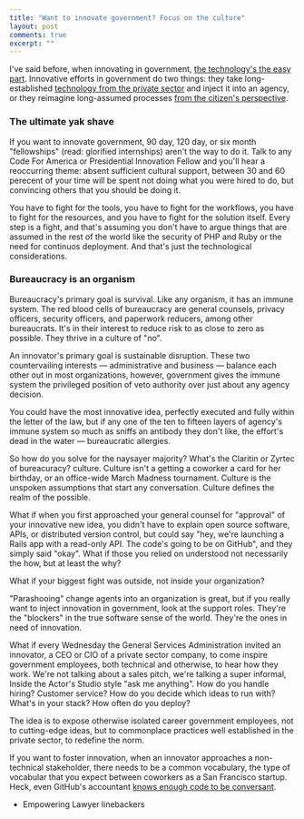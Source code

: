 ```yaml
---
title: "Want to innovate government? Focus on the culture"
layout: post
comments: true
excerpt: ""
---
```


I've said before, when innovating in government, [the technology's the easy part](http://ben.balter.com/2013/07/01/technologys-the-easy-part/). Innovative efforts in government do two things: they take long-established [technology from the private sector](http://ben.balter.com/2013/09/30/ten-things-you-learn-as-a-presidential-innovation-fellow/#innovative-efforts-in-government-are-standard-practice-in-the-startup-world) and inject it into an agency, or they reimagine long-assumed processes [from the citizen's perspective](https://twitter.com/BenBalter/status/444941012016713728).

### The ultimate yak shave

If you want to innovate government, 90 day, 120 day, or six month "fellowships" (read: glorified internships) aren't the way to do it. Talk to any Code For America or Presidential Innovation Fellow and you'll hear a reoccurring theme: absent sufficient cultural support, between 30 and 60 perecent of your time will be spent not doing what you were hired to do, but convincing others that you should be doing it.

You have to fight for the tools, you have to fight for the workflows, you have to fight for the resources, and you have to fight for the solution itself. Every step is a fight, and that's assuming you don't have to argue things that are assumed in the rest of the world like the security of PHP and Ruby or the need for continuos deployment. And that's just the technological considerations.

### Bureaucracy is an organism

Bureaucracy's primary goal is survival. Like any organism, it has an immune system. The red blood cells of bureaucracy are general counsels, privacy officers, security officers, and paperwork reducers, among other bureaucrats. It's in their interest to reduce risk to as close to zero as possible. They thrive in a culture of "no".

An innovator's primary goal is sustainable disruption. These two countervailing interests — administrative and business — balance each other out in most organizations, however, government gives the immune system the privileged position of veto authority over just about any agency decision.

You could have the most innovative idea, perfectly executed and fully within the letter of the law, but if any one of the ten to fifteen layers of agency's immune system so much as sniffs an antibody they don't like, the effort's dead in the water — bureaucratic allergies.

So how do you solve for the naysayer majority? What's the Claritin or Zyrtec of bureacuracy? culture. Culture isn't a getting a coworker a card for her birthday, or an office-wide March Madness tournament. Culture is the unspoken assumptions that start any conversation. Culture defines the realm of the possible.

What if when you first approached your general counsel for "approval" of your innovative new idea, you didn't have to explain open source software, APIs, or distributed version control, but could say "hey, we're launching a Rails app with a read-only API. The code's going to be on GitHub", and they simply said "okay". What if those you relied on understood not necessarily the how, but at least the why?

What if your biggest fight was outside, not inside your organization?

"Parashooing" change agents into an organization is great, but if you really want to inject innovation in government, look at the support roles. They're the "blockers" in the true software sense of the world. They're the ones in need of innovation.

What if every Wednesday the General Services Administration invited an innovator, a CEO or CIO of a private sector company, to come inspire government employees, both technical and otherwise, to hear how they work. We're not talking about a sales pitch, we're talking a super informal, Inside the Actor's Studio style "ask me anything". How do you handle hiring? Customer service? How do you decide which ideas to run with? What's in your stack? How often do you deploy?

The idea is to expose otherwise isolated career government employees, not to cutting-edge ideas, but to commonplace practices well established in the private sector, to redefine the norm.

If you want to foster innovation, when an innovator approaches a non-technical stakeholder, there needs to be a common vocabulary, the type of vocabular that you expect between coworkers as a San Francisco startup. Heck, even GitHub's accountant [knows enough code to be conversant](#).

* Empowering Lawyer linebackers
